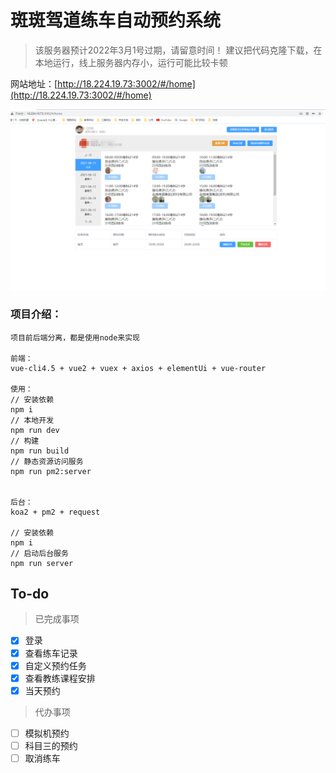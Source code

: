 # 斑斑驾道练车自动预约系统

>该服务器预计2022年3月1号过期，请留意时间！
>建议把代码克隆下载，在本地运行，线上服务器内存小，运行可能比较卡顿

网站地址：[http://18.224.19.73:3002/#/home](http://18.224.19.73:3002/#/home)

![图片](https://github.com/WangZhenHao/banban-reservation/raw/master/build/websize.jpg)


### 项目介绍：

```
项目前后端分离，都是使用node来实现

前端：
vue-cli4.5 + vue2 + vuex + axios + elementUi + vue-router

使用：
// 安装依赖
npm i
// 本地开发
npm run dev
// 构建
npm run build
// 静态资源访问服务
npm run pm2:server


后台：
koa2 + pm2 + request

// 安装依赖
npm i
// 启动后台服务
npm run server

```

## To-do 
>已完成事项
- [x] 登录
- [x] 查看练车记录
- [x] 自定义预约任务
- [x] 查看教练课程安排
- [x] 当天预约

>代办事项
- [ ] 模拟机预约
- [ ] 科目三的预约
- [ ] 取消练车